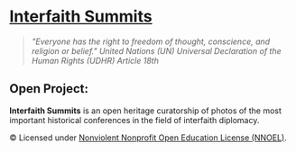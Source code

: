 # [Interfaith Summits](https://operarioribeiro.gitbook.com/InterfaithSummits)

> _"Everyone has the right to freedom of thought, conscience, and religion or belief." United Nations (UN) Universal Declaration of the Human Rights (UDHR) Article 18th_

## Open Project: 

**Interfaith Summits** is an open heritage curatorship of photos of the most important historical conferences in the field of interfaith diplomacy.

© Licensed under [Nonviolent Nonprofit Open Education License (NNOEL)](https://dx.doi.org/10.17504/protocols.io.bp2l6zkbzgqe/v1).
